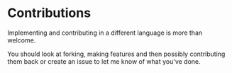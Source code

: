 # Contributions

Implementing and contributing in a different language is more than welcome.

You should look at forking, making features and then possibly contributing them back or create an issue to let me know of what you've done.